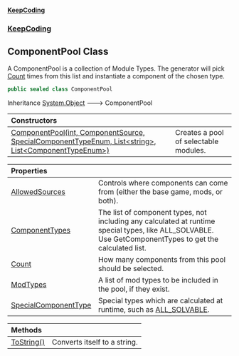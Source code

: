 #### [KeepCoding](index.md 'index')
### [KeepCoding](KeepCoding.md 'KeepCoding')
## ComponentPool Class
A ComponentPool is a collection of Module Types. The generator will pick [Count](ComponentPool.Count.md 'KeepCoding.ComponentPool.Count') times from this list and instantiate a component of the chosen type.  
```csharp
public sealed class ComponentPool
```

Inheritance [System.Object](https://docs.microsoft.com/en-us/dotnet/api/System.Object 'System.Object') &#129106; ComponentPool  

| Constructors | |
| :--- | :--- |
| [ComponentPool(int, ComponentSource, SpecialComponentTypeEnum, List&lt;string&gt;, List&lt;ComponentTypeEnum&gt;)](ComponentPool..ctor.hRPxj+6BQ4zKAf1XsQHATw.md 'KeepCoding.ComponentPool.ComponentPool(int, KeepCoding.ComponentPool.ComponentSource, KeepCoding.ComponentPool.SpecialComponentTypeEnum, System.Collections.Generic.List&lt;string&gt;, System.Collections.Generic.List&lt;KeepCoding.ComponentPool.ComponentTypeEnum&gt;)') | Creates a pool of selectable modules.<br/> |

| Properties | |
| :--- | :--- |
| [AllowedSources](ComponentPool.AllowedSources.md 'KeepCoding.ComponentPool.AllowedSources') | Controls where components can come from (either the base game, mods, or both).<br/> |
| [ComponentTypes](ComponentPool.ComponentTypes.md 'KeepCoding.ComponentPool.ComponentTypes') | The list of component types, not including any calculated at runtime special types, like ALL_SOLVABLE. Use GetComponentTypes to get the calculated list.<br/> |
| [Count](ComponentPool.Count.md 'KeepCoding.ComponentPool.Count') | How many components from this pool should be selected.<br/> |
| [ModTypes](ComponentPool.ModTypes.md 'KeepCoding.ComponentPool.ModTypes') | A list of mod types to be included in the pool, if they exist.<br/> |
| [SpecialComponentType](ComponentPool.SpecialComponentType.md 'KeepCoding.ComponentPool.SpecialComponentType') | Special types which are calculated at runtime, such as [ALL_SOLVABLE](ComponentPool.SpecialComponentTypeEnum.md#KeepCoding.ComponentPool.SpecialComponentTypeEnum.ALL_SOLVABLE 'KeepCoding.ComponentPool.SpecialComponentTypeEnum.ALL_SOLVABLE').<br/> |

| Methods | |
| :--- | :--- |
| [ToString()](ComponentPool.ToString().md 'KeepCoding.ComponentPool.ToString()') | Converts itself to a string.<br/> |
